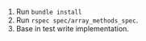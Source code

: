 1. Run `bundle install`
2. Run `rspec spec/array_methods_spec`.
3. Base in test write implementation.
